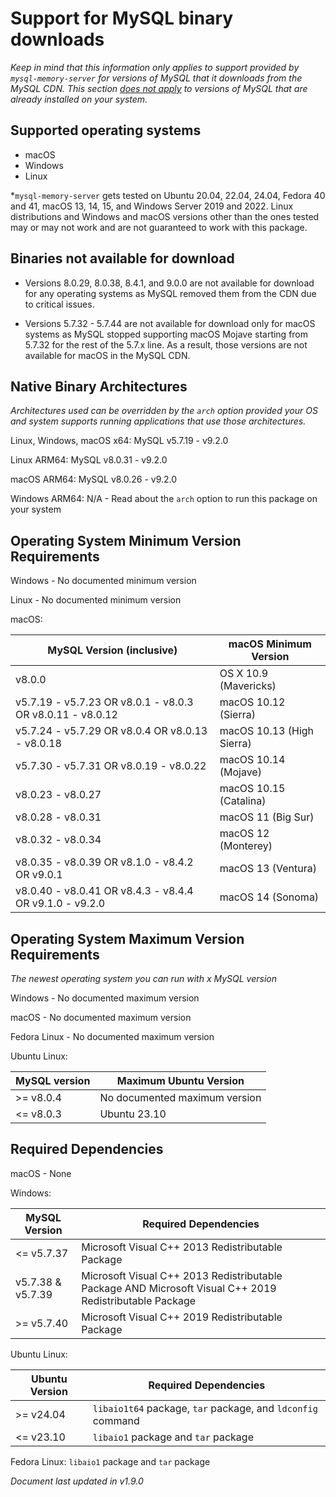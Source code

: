 # Support for MySQL binary downloads

*Keep in mind that this information only applies to support provided by ```mysql-memory-server``` for versions of MySQL that it downloads from the MySQL CDN. This section <ins>does not apply</ins> to versions of MySQL that are already installed on your system.*

## Supported operating systems

- macOS
- Windows
- Linux

*```mysql-memory-server``` gets tested on Ubuntu 20.04, 22.04, 24.04, Fedora 40 and 41, macOS 13, 14, 15, and Windows Server 2019 and 2022. Linux distributions and Windows and macOS versions other than the ones tested may or may not work and are not guaranteed to work with this package.

## Binaries not available for download

- Versions 8.0.29, 8.0.38, 8.4.1, and 9.0.0 are not available for download for any operating systems as MySQL removed them from the CDN due to critical issues.

- Versions 5.7.32 - 5.7.44 are not available for download only for macOS systems as MySQL stopped supporting macOS Mojave starting from 5.7.32 for the rest of the 5.7.x line. As a result, those versions are not available for macOS in the MySQL CDN.

## Native Binary Architectures

*Architectures used can be overridden by the ```arch``` option provided your OS and system supports running applications that use those architectures.*

Linux, Windows, macOS x64: MySQL v5.7.19 - v9.2.0

Linux ARM64: MySQL v8.0.31 - v9.2.0

macOS ARM64: MySQL v8.0.26 - v9.2.0

Windows ARM64: N/A - Read about the ```arch``` option to run this package on your system

## Operating System Minimum Version Requirements

Windows - No documented minimum version

Linux - No documented minimum version

macOS:

| MySQL Version (inclusive) | macOS Minimum Version |
|--|--|
| v8.0.0 | OS X 10.9 (Mavericks) |
| v5.7.19 - v5.7.23 OR v8.0.1 - v8.0.3 OR v8.0.11 - v8.0.12  | macOS 10.12 (Sierra) |
| v5.7.24 - v5.7.29 OR v8.0.4 OR v8.0.13 - v8.0.18 | macOS 10.13 (High Sierra) |
| v5.7.30 - v5.7.31 OR v8.0.19 - v8.0.22 | macOS 10.14 (Mojave) |
| v8.0.23 - v8.0.27 | macOS 10.15 (Catalina) |
| v8.0.28 - v8.0.31 | macOS 11 (Big Sur) |
| v8.0.32 - v8.0.34 | macOS 12 (Monterey) |
| v8.0.35 - v8.0.39 OR v8.1.0 - v8.4.2 OR v9.0.1 | macOS 13 (Ventura) |
| v8.0.40 - v8.0.41 OR v8.4.3 - v8.4.4 OR v9.1.0 - v9.2.0 | macOS 14 (Sonoma) |

## Operating System Maximum Version Requirements

*The newest operating system you can run with x MySQL version*

Windows - No documented maximum version

macOS - No documented maximum version

Fedora Linux - No documented maximum version

Ubuntu Linux:

| MySQL version | Maximum Ubuntu Version |
|--|--|
| >= v8.0.4 | No documented maximum version |
| <= v8.0.3 | Ubuntu 23.10 |

## Required Dependencies

macOS - None

Windows:

| MySQL Version | Required Dependencies |
|--|--|
| <= v5.7.37 | Microsoft Visual C++ 2013 Redistributable Package |
| v5.7.38 & v5.7.39 | Microsoft Visual C++ 2013 Redistributable Package AND Microsoft Visual C++ 2019 Redistributable Package|
| >= v5.7.40 | Microsoft Visual C++ 2019 Redistributable Package |

Ubuntu Linux:

| Ubuntu Version | Required Dependencies |
|--|--|
| >= v24.04 | ```libaio1t64``` package, ```tar``` package, and ```ldconfig``` command |
| <= v23.10 | ```libaio1``` package and ```tar``` package |

Fedora Linux: ```libaio1``` package and ```tar``` package

*Document last updated in v1.9.0*